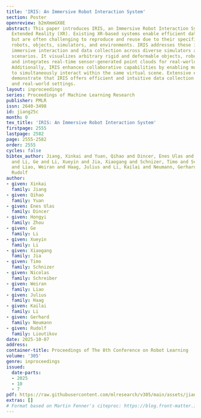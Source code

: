 ```yaml
---
title: 'IRIS: An Immersive Robot Interaction System'
section: Poster
openreview: b2mXmmGX8E
abstract: This paper introduces IRIS, an Immersive Robot Interaction System leveraging
  Extended Reality (XR). Existing XR-based systems enable efficient data collection
  but are often challenging to reproduce and reuse due to their specificity to particular
  robots, objects, simulators, and environments. IRIS addresses these issues by supporting
  immersive interaction and data collection across diverse simulators and real-world
  scenarios. It visualizes arbitrary rigid and deformable objects, robots from simulation,
  and integrates real-time sensor-generated point clouds for real-world applications.
  Additionally, IRIS enhances collaborative capabilities by enabling multiple users
  to simultaneously interact within the same virtual scene. Extensive experiments
  demonstrate that IRIS offers efficient and intuitive data collection in both simulated
  and real-world settings.
layout: inproceedings
series: Proceedings of Machine Learning Research
publisher: PMLR
issn: 2640-3498
id: jiang25c
month: 0
tex_title: 'IRIS: An Immersive Robot Interaction System'
firstpage: 2555
lastpage: 2582
page: 2555-2582
order: 2555
cycles: false
bibtex_author: Jiang, Xinkai and Yuan, Qihao and Dincer, Enes Ulas and Zhou, Hongyi
  and Li, Ge and Li, Xueyin and Jia, Xiaogang and Schnizer, Timo and Schreiber, Nicolas
  and Liao, Weiran and Haag, Julius and Li, Kailai and Neumann, Gerhard and Lioutikov,
  Rudolf
author:
- given: Xinkai
  family: Jiang
- given: Qihao
  family: Yuan
- given: Enes Ulas
  family: Dincer
- given: Hongyi
  family: Zhou
- given: Ge
  family: Li
- given: Xueyin
  family: Li
- given: Xiaogang
  family: Jia
- given: Timo
  family: Schnizer
- given: Nicolas
  family: Schreiber
- given: Weiran
  family: Liao
- given: Julius
  family: Haag
- given: Kailai
  family: Li
- given: Gerhard
  family: Neumann
- given: Rudolf
  family: Lioutikov
date: 2025-10-07
address:
container-title: Proceedings of The 8th Conference on Robot Learning
volume: '305'
genre: inproceedings
issued:
  date-parts:
  - 2025
  - 10
  - 7
pdf: https://raw.githubusercontent.com/mlresearch/v305/main/assets/jiang25c/jiang25c.pdf
extras: []
# Format based on Martin Fenner's citeproc: https://blog.front-matter.io/posts/citeproc-yaml-for-bibliographies/
---
```

